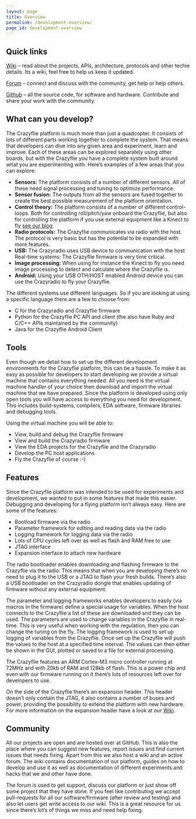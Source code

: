 ```yaml
---
layout: page
title: Overview
permalink: /development-overview/
page_id: development-overview
---
```


## Quick links 

[Wiki](//wiki.bitcraze.io) – read about the projects, APIs, architecture, protocols and other techie details. Its a wiki, feel free to help us keep it updated.

[Forum](//forum.bitcraze.io) – connect and discuss with the community, get help or help others.

[Github](https://github.com/bitcraze) – all the source code, for software and hardware. Contribute and share your work with the community.

## What can you develop?

The Crazyflie platform is much more than just a quadcopter. It consists of lots 
of different parts working together to complete the system. That means that 
developers can dive into any given area and experiment, learn and improve. Each 
of these areas can be explored separately using other boards, but with the 
Crazyflie you have a complete system built around what you are experimenting 
with. Here’s examples of a  few areas that you can explore:

* **Sensors:** The platform consists of a number of different sensors. All of 
these need signal processing and tuning to optimize performance.
* **Sensor fusion:** The outputs from all the sensors are fused together to 
create the best possible measurement of the platform orientation.
* **Control theory:** The platform consists of a number of different 
control-loops. Both for controlling roll/pitch/yaw onboard the Crazyflie, but 
also for controlling the platform if you use external equipment like a Kinect to 
fly [see our blog](/blog/).
* **Radio protocols:** The Crazyflie communicates via radio with the host. The 
protocol is very basic but has the potential to be expanded with more features.
* **USB:** The Crazyradio uses USB device to communication with the host
Real-time systems: The Crazyflie firmware is very time critical.
* **Image processing:** When using for instance the Kinect to fly you need image 
processing to detect and calculate where the Crazyflie is.
* **Android:** Using your USB OTH/HOST enabled Android device you can use the 
Crazyradio to fly your Crazyflie.

The different systems use different languages. So if you are looking at using a 
specific language there are a few to choose from:

* C for the Crazyradio and Crazyflie firmware
* Python for the Crazyflie PC API and client (the also have Ruby and C/C++ APIs 
maintained by the community)
* Java for the Crazyflie Android Client

## Tools

Even though we detail how to set up the different development environments for 
the Crazyflie platform, this can be a hassle. To make it as easy as possible 
for developers to start developing we provide a virtual machine that contains 
everything needed. All you need is the virtual machine handler of your choice 
then download and import the virtual machine that we have prepared. Since the 
platform is developed using only open tools you will have access to everything 
you need for development. This includes build-systems, compilers, EDA software, 
firmware libraries and debugging tools.

Using the virtual machine you will be able to:

* View, build and debug the Crazyflie firmware
* View and build the Crazyradio firmware
* View the EDA projects for the Crazyflie and the Crazyradio
* Develop the PC host applications
* Fly the Crazyflie of course :-)

## Features

Since the Crazyflie platform was intended to be used for experiments and 
development, we wanted to put in some features that made this easier. Debugging 
and developing for a flying platform isn’t always easy. Here are some of the 
features:

* Bootload firmware via the radio
* Parameter framework for editing and reading data via the radio
* Logging framework for logging data via the radio
* Lots of CPU cycles left over as well as flash and RAM free to use
* JTAG interface
* Expansion interface to attach new hardware

The radio bootloader enables downloading and flashing firmware to the Crazyflie 
via the radio. This means that when you are developing there’s no need to plug 
it to the USB or a JTAG to flash your fresh builds. There’s also a USB 
bootloader on the Crazyradio dongle that enables updating of firmware without 
any external equipment.

The parameter and logging frameworks enables developers to easily (via macros 
in the firmware) define a special usage for variables. When the host connects 
to the Crazyflie a list of these are downloaded and they can be used. The 
parameters are used to change variables in the Crazyflie in real-time. This is 
very useful when working with the regulation, then you can change the tuning on 
the fly. The logging framework is used to set up logging of variables from the 
Crazyflie. Once set up the Crazyflie will push the values to the host at a 
specified time interval. The values can then either be shown in the GUI, 
plotted or saved to a file for external processing.

The Crazyflie features an ARM Cortex-M3 micro controller running at 72MHz and 
with 20kb of RAM and 128kb of flash. This is a power chip and even with our 
firmware running on it there’s lots of resources left over for developers to 
use. 

On the side of the Crazyflie there’s an expansion header. This header doesn’t 
only contain the JTAG, it also contains a number of buses and power, providing 
the possibility to extend the platform with new hardware. For more information 
on the expansion header have a look at our [Wiki](//wiki.bitcraze.io).

## Community

All our projects are open and are hosted over at GitHub. This is also the place 
where you can suggest new features, report issues and find current issues that 
needs fixing. Apart from this we also host a wiki and an active forum. The wiki 
contains documentation of our platform, guides on how to develop and use it as 
well as documentation of different experiments and hacks that we and other have 
done.

The forum is used to get support, discuss our platform or just show off some 
project that they have done. If you feel like contributing we accept 
pull-requests for all our software/firmware (after review and testing) and also 
let users get write access to our wiki. This is a great resource for us since 
there’s lot’s of things we miss and need help fixing.
